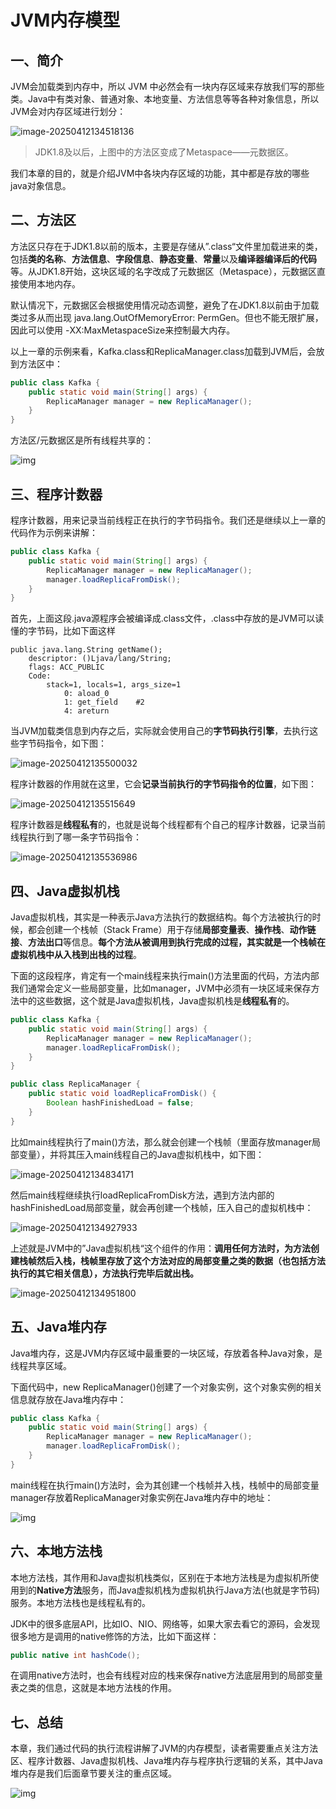 # JVM内存模型



## 一、简介

JVM会加载类到内存中，所以 JVM 中必然会有一块内存区域来存放我们写的那些类。Java中有类对象、普通对象、本地变量、方法信息等等各种对象信息，所以JVM会对内存区域进行划分：

![image-20250412134518136](JVM内存模型.assets/image-20250412134518136.png)

> JDK1.8及以后，上图中的方法区变成了Metaspace——元数据区。

我们本章的目的，就是介绍JVM中各块内存区域的功能，其中都是存放的哪些java对象信息。



## 二、方法区

方法区只存在于JDK1.8以前的版本，主要是存储从”.class“文件里加载进来的类，包括**类的名称**、**方法信息**、**字段信息**、**静态变量**、**常量**以及**编译器编译后的代码**等。从JDK1.8开始，这块区域的名字改成了元数据区（Metaspace），元数据区直接使用本地内存。

默认情况下，元数据区会根据使用情况动态调整，避免了在JDK1.8以前由于加载类过多从而出现 java.lang.OutOfMemoryError: PermGen。但也不能无限扩展，因此可以使用 -XX:MaxMetaspaceSize来控制最大内存。

以上一章的示例来看，Kafka.class和ReplicaManager.class加载到JVM后，会放到方法区中：

```java
public class Kafka {
    public static void main(String[] args) {
        ReplicaManager manager = new ReplicaManager();
    }
}
```

方法区/元数据区是所有线程共享的：

![img](JVM内存模型.assets/20200204165120510.PNG)



## 三、程序计数器

程序计数器，用来记录当前线程正在执行的字节码指令。我们还是继续以上一章的代码作为示例来讲解：

```java
public class Kafka {
    public static void main(String[] args) {
        ReplicaManager manager = new ReplicaManager();
        manager.loadReplicaFromDisk();
    }
}
```

首先，上面这段.java源程序会被编译成.class文件，.class中存放的是JVM可以读懂的字节码，比如下面这样

```shell
public java.lang.String getName();
    descriptor: ()Ljava/lang/String;
    flags: ACC_PUBLIC
    Code:
        stack=1, locals=1, args_size=1
            0: aload_0
            1: get_field    #2
            4: areturn

```

当JVM加载类信息到内存之后，实际就会使用自己的**字节码执行引擎**，去执行这些字节码指令，如下图：

![image-20250412135500032](JVM内存模型.assets/image-20250412135500032.png)



程序计数器的作用就在这里，它会**记录当前执行的字节码指令的位置**，如下图：

![image-20250412135515649](JVM内存模型.assets/image-20250412135515649.png)



程序计数器是**线程私有**的，也就是说每个线程都有个自己的程序计数器，记录当前线程执行到了哪一条字节码指令：

![image-20250412135536986](JVM内存模型.assets/image-20250412135536986.png)





## 四、Java虚拟机栈

Java虚拟机栈，其实是一种表示Java方法执行的数据结构。每个方法被执行的时候，都会创建一个栈帧（Stack Frame）用于存储**局部变量表**、**操作栈**、**动作链接**、**方法出口**等信息。**每个方法从被调用到执行完成的过程，其实就是一个栈帧在虚拟机栈中从入栈到出栈的过程**。

下面的这段程序，肯定有一个main线程来执行main()方法里面的代码，方法内部我们通常会定义一些局部变量，比如manager，JVM中必须有一块区域来保存方法中的这些数据，这个就是Java虚拟机栈，Java虚拟机栈是**线程私有**的。

```java
public class Kafka {
    public static void main(String[] args) {
        ReplicaManager manager = new ReplicaManager();
        manager.loadReplicaFromDisk();
    }
}

```

```java
public class ReplicaManager {
    public static void loadReplicaFromDisk() {
        Boolean hashFinishedLoad = false;
    }
}

```

比如main线程执行了main()方法，那么就会创建一个栈帧（里面存放manager局部变量），并将其压入main线程自己的Java虚拟机栈中，如下图：

![image-20250412134834171](JVM内存模型.assets/image-20250412134834171.png)

然后main线程继续执行loadReplicaFromDisk方法，遇到方法内部的hashFinishedLoad局部变量，就会再创建一个栈帧，压入自己的虚拟机栈中：

![image-20250412134927933](JVM内存模型.assets/image-20250412134927933.png)

上述就是JVM中的”Java虚拟机栈“这个组件的作用：**调用任何方法时，为方法创建栈帧然后入栈，栈帧里存放了这个方法对应的局部变量之类的数据（也包括方法执行的其它相关信息），方法执行完毕后就出栈。**

![image-20250412134951800](JVM内存模型.assets/image-20250412134951800.png)



## 五、Java堆内存

Java堆内存，这是JVM内存区域中最重要的一块区域，存放着各种Java对象，是线程共享区域。

下面代码中，new ReplicaManager()创建了一个对象实例，这个对象实例的相关信息就存放在Java堆内存中：

```java
public class Kafka {
    public static void main(String[] args) {
        ReplicaManager manager = new ReplicaManager();
        manager.loadReplicaFromDisk();
    }
}

```

main线程在执行main()方法时，会为其创建一个栈帧并入栈，栈帧中的局部变量manager存放着ReplicaManager对象实例在Java堆内存中的地址：

![img](JVM内存模型.assets/20200204165245599.PNG)



## 六、本地方法栈

本地方法栈，其作用和Java虚拟机栈类似，区别在于本地方法栈是为虚拟机所使用到的**Native方法**服务，而Java虚拟机栈为虚拟机执行Java方法(也就是字节码)服务。本地方法栈也是线程私有的。

JDK中的很多底层API，比如IO、NIO、网络等，如果大家去看它的源码，会发现很多地方是调用的native修饰的方法，比如下面这样：

```java
public native int hashCode();

```

在调用native方法时，也会有线程对应的栈来保存native方法底层用到的局部变量表之类的信息，这就是本地方法栈的作用。



## 七、总结

本章，我们通过代码的执行流程讲解了JVM的内存模型，读者需要重点关注方法区、程序计数器、Java虚拟机栈、Java堆内存与程序执行逻辑的关系，其中Java堆内存是我们后面章节要关注的重点区域。

![img](JVM内存模型.assets/20200204165255927.PNG)